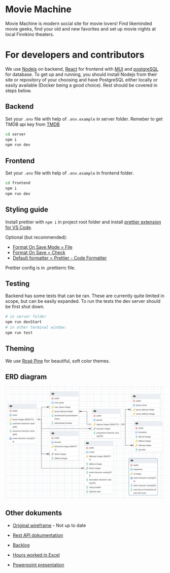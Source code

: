 # Movie Machine

Movie Machine is modern social site for movie lovers! Find likeminded movie geeks, find your old and new favorites and set up movie nights at local Finnkino theaters.

# For developers and contributors

We use [Nodejs](https://nodejs.org/en) on backend, [React](https://react.dev/) for frontend with [MUI](https://mui.com/) and [postgreSQL](https://www.postgresql.org/) for database. To get up and running, you should install Nodejs from their site or repository of your choosing and have PostgreSQL either locally or easily available (Docker being a good choice). Rest should be covered in steps below.

## Backend

Set your `.env` file with help of `.env.example` in server folder. Remeber to get TMDB api key from [TMDB](https://www.themoviedb.org/signup)

```sh
cd server
npm i
npm run dev
```

## Frontend

Set your `.env` file with help of `.env.example` in frontend folder.

```sh
cd frontend
npm i
npm run dev
```

## Styling guide

Install prettier with `npm i` in project root folder and install [prettier extension for VS Code](https://marketplace.visualstudio.com/items?itemName=esbenp.prettier-vscode).

Optional (but recommended):

- [Format On Save Mode = File](vscode://settings/editor.formatOnSaveMode)
- [Format On Save = Check](vscode://settings/editor.formatOnSave)
- [Default formatter = Prettier - Code Formatter](vscode://settings/editor.defaultFormatter)

Prettier config is in .prettierrc file.

## Testing

Backend has some tests that can be ran. These are currently quite limited in scope, but can be easily expanded. To run the tests the dev server should be first shut down.

```sh
# in server folder
npm run devStart
# in other terminal window:
npm run test
```

## Theming

We use [Rosé Pine](https://rosepinetheme.com/) for beautiful, soft color themes.

## ERD diagram

![ERD-diagram](/images/ERD_final.png)

## Other dokuments 

- [Original wireframe](https://app.moqups.com/uw0Fr1CB6zTjlEm0xWESn6jhjYU2lAki/view/page/ad64222d5) - Not up to date

- [Rest API dokumentation](https://documenter.getpostman.com/view/41144299/2sB3QMLUiA)

- [Backlog](https://github.com/orgs/oamk-team19/projects/1/views/1?sortedBy%5Bdirection%5D=desc&sortedBy%5BcolumnId%5D=Status)

- [Hours worked in Excel ](https://unioulu-my.sharepoint.com/:x:/g/personal/c3kapa03_students_oamk_fi/EaIKe_6KvjxLk9AsnjMtwHoBwLqbZT0zQyYn6IRgh9EY-A?e=HLrAU8)

- [Powerpoint presentation](https://unioulu-my.sharepoint.com/:p:/g/personal/c3kapa03_students_oamk_fi/EaxAt-xJv25AngPVV2Ntj6MBZKpsbFD2RMmUts766uh1PQ?e=LLEwHZ)
